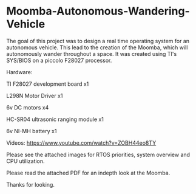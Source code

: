 # Moomba-Autonomous-Wandering-Vehicle
The goal of this project was to design a real time operating system for an autonomous vehicle. This lead to the creation of the Moomba, which will autonomously wander throughout a space. It was created using TI's SYS/BIOS on a piccolo F28027 processor.

Hardware:
  
  TI F28027 development board x1
  
  L298N Motor Driver x1
  
  6v DC motors x4
  
  HC-SR04 ultrasonic ranging module x1
  
  6v NI-MH battery x1
  
  Videos: https://www.youtube.com/watch?v=ZOBH44eo8TY
  
  Please see the attached images for RTOS priorities, system overview and CPU utilization.
  
  Please read the attached PDF for an indepth look at the Moomba.

Thanks for looking.
